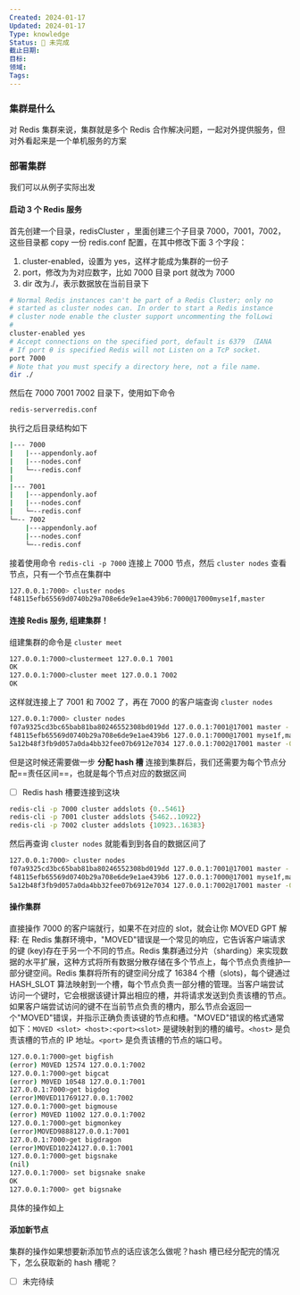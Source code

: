 ```yaml
---
Created: 2024-01-17
Updated: 2024-01-17
Type: knowledge
Status: 🌱 未完成
截止日期: 
目标: 
领域: 
Tags:
---
```

### 集群是什么
对 Redis 集群来说，集群就是多个 Redis 合作解决问题，一起对外提供服务，但对外看起来是一个单机服务的方案

### 部署集群
我们可以从例子实际出发
#### 启动 3 个 Redis 服务
首先创建一个目录，redisCluster ，里面创建三个子目录 7000，7001，7002，这些目录都 copy 一份 redis.conf 配置，在其中修改下面 3 个字段：
1. cluster-enabled，设置为 yes，这样才能成为集群的一份子 
2. port，修改为为对应数字，比如 7000 目录 port 就改为 7000
3. dir 改为./，表示数据放在当前目录下
```Bash
# Normal Redis instances can't be part of a Redis Cluster; only no
# started as cluster nodes can. In order to start a Redis instance
# cluster node enable the cluster support uncommenting the folLowi
#
cluster-enabled yes
# Accept connections on the specified port, default is 6379 （IANA
# If port θ is specified Redis will not Listen on a TcP socket.
port 7000
# Note that you must specify a directory here, not a file name.
dir ./
```

然后在 7000 7001 7002 目录下，使用如下命令
```bash
redis-serverredis.conf
```

执行之后目录结构如下
```bash
|--- 7000
|	|---appendonly.aof
|	|---nodes.conf
|	└─--redis.conf
|	
|--- 7001
|	|---appendonly.aof
|	|---nodes.conf
|	└─--redis.conf
└─-- 7002
	|---appendonly.aof
	|---nodes.conf
	└─--redis.conf

```

接着使用命令 `redis-cli -p 7000` 连接上 7000 节点，然后 `cluster nodes` 查看节点，只有一个节点在集群中
```bash
127.0.0.1:7000> cluster nodes
f48115efb65569d0740b29a708e6de9e1ae439b6:7000@17000myse1f,master
```

#### 连接 Redis 服务, 组建集群！

组建集群的命令是 `cluster meet`
```bash
127.0.0.1:7000>clustermeet 127.0.0.1 7001
OK
127.0.0.1:7000>cluster meet 127.0.0.1 7002
OK
```
这样就连接上了 7001 和 7002 了，再在 7000 的客户端查询 `cluster nodes`
```bash
127.0.0.1:7000> cluster nodes
f07a9325cd3bc65bab81ba80246552308bd019dd 127.0.0.1:7001@17001 master - 0 1678499786966 1 connected
f48115efb65569d0740b29a708e6de9e1ae439b6 127.0.0.1:7000@17001 myse1f,master - 0 167849978500 0 connected
5a12b48f3fb9d057a0da4bb32fee07b6912e7034 127.0.0.1:7002@17001 master -0 1678499785956 2 connected
```

但是这时候还需要做一步 **分配 hash 槽**
	连接到集群后，我们还需要为每个节点分配==责任区间==，也就是每个节点对应的数据区间
- [ ] Redis hash 槽要连接到这块

```bash
redis-cli -p 7000 cluster addslots {0..5461}
redis-cli -p 7001 cluster addslots {5462..10922}
redis-cli -p 7002 cluster addslots {10923..16383}
```

然后再查询 `cluster nodes` 就能看到到各自的数据区间了
```bash
127.0.0.1:7000> cluster nodes
f07a9325cd3bc65bab81ba80246552308bd019dd 127.0.0.1:7001@17001 master - 0 1678499786966 1 connected 5462-10922
f48115efb65569d0740b29a708e6de9e1ae439b6 127.0.0.1:7000@17001 myse1f,master - 0 167849978500 0 connected 0-5461
5a12b48f3fb9d057a0da4bb32fee07b6912e7034 127.0.0.1:7002@17001 master -0 1678499785956 2 connected 10923-16383
```
#### 操作集群
直接操作 7000 的客户端就行，如果不在对应的 slot，就会让你 MOVED 
	GPT 解释: 在 Redis 集群环境中，"MOVED"错误是一个常见的响应，它告诉客户端请求的键 (key)存在于另一个不同的节点。Redis 集群通过分片（sharding）来实现数据的水平扩展，这种方式将所有数据分散存储在多个节点上，每个节点负责维护一部分键空间。Redis 集群将所有的键空间分成了 16384 个槽（slots)，每个键通过 HASH_SLOT 算法映射到一个槽，每个节点负责一部分槽的管理。当客户端尝试访问一个键时，它会根据该键计算出相应的槽，并将请求发送到负责该槽的节点。如果客户端尝试访问的键不在当前节点负责的槽内，那么节点会返回一个"MOVED"错误，并指示正确负责该键的节点和槽。"MOVED"错误的格式通常如下：`MOVED <slot> <host>:<port><slot>` 是键映射到的槽的编号。`<host>` 是负责该槽的节点的 IP 地址。`<port>` 是负责该槽的节点的端口号。
```bash
127.0.0.1:7000>get bigfish
(error) M0VED 12574 127.0.0.1:7002
127.0.0.1:7000>get bigcat
(error) M0VED 10548 127.0.0.1:7001
127.0.0.1:7000>get bigdog
(error)M0VED11769127.0.0.1:7002
127.0.0.1:7000>get bigmouse
(error) M0VED 11002 127.0.0.1:7002
127.0.0.1:7000>get bigmonkey
(error)MOVED9888127.0.0.1:7001
127.0.0.1:7000>get bigdragon
(error)MOVED10224127.0.0.1:7001
127.0.0.1:7000>get bigsnake
(nil)
127.0.0.1:7000> set bigsnake snake
OK
127.0.0.1:7000> get bigsnake
```
具体的操作如上

#### 添加新节点
集群的操作如果想要新添加节点的话应该怎么做呢？hash 槽已经分配完的情况下，怎么获取新的 hash 槽呢？
- [ ] 未完待续